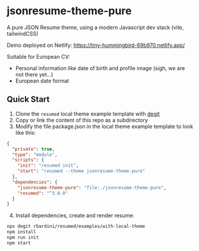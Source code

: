 # jsonresume-theme-pure
A pure JSON Resume theme, using a modern Javascript dev stack (vite, tailwindCSS)

Demo deployed on Netlify: https://tiny-hummingbird-69b970.netlify.app/

Suitable for European CV:
 * Personal information like date of birth and profile image (sigh, we are not there yet...)
 * European date format

## Quick Start

1. Clone the `resumed` local theme example template with [degit](https://github.com/Rich-Harris/degit)
2. Copy or link the content of this repo as a subdirectory
3. Modify the file package.json in the local theme example template to look like this:
```json
{
  "private": true,
  "type": "module",
  "scripts": {
    "init": "resumed init",
    "start": "resumed --theme jsonresume-theme-pure"
  },
  "dependencies": {
    "jsonresume-theme-pure": "file:./jsonresume-theme-pure",
    "resumed": "^3.0.0"
  }
}
```
4. Install dependencies, create and render resume:
```sh
npx degit rbardini/resumed/examples/with-local-theme
npm install
npm run init
npm start
```